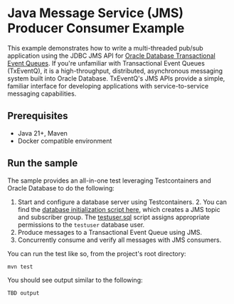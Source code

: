 # Java Message Service (JMS) Producer Consumer Example

This example demonstrates how to write a multi-threaded pub/sub application using the JDBC JMS API for [Oracle Database Transactional Event Queues](https://docs.oracle.com/en/database/oracle/oracle-database/23/adque/aq-introduction.html). If you're unfamiliar with Transactional Event Queues (TxEventQ), it is a high-throughput, distributed, asynchronous messaging system built into Oracle Database. TxEventQ's JMS APIs provide a simple, familiar interface for developing applications with service-to-service messaging capabilities.
## Prerequisites

- Java 21+, Maven
- Docker compatible environment

## Run the sample

The sample provides an all-in-one test leveraging Testcontainers and Oracle Database to do the following: 

1. Start and configure a database server using Testcontainers.
   2. You can find the [database initialization script here](./src/test/resources/jms.sql), which creates a JMS topic and subscriber group. The [testuser.sql](./src/test/resources/testuser.sql) script assigns appropriate permissions to the `testuser` database user.
2. Produce messages to a Transactional Event Queue using JMS.
3. Concurrently consume and verify all messages with JMS consumers.


You can run the test like so, from the project's root directory:

`mvn test`

You should see output similar to the following:

```
TBD output
```